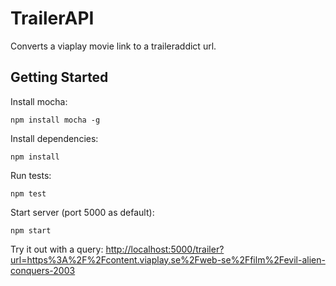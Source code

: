 # TrailerAPI

  Converts a viaplay movie link to a traileraddict url.

## Getting Started

  Install mocha:
  ```
npm install mocha -g
  ```

  Install dependencies:
  ```
npm install
  ```

  Run tests:
  ```
npm test
  ```

  Start server (port 5000 as default):
  ```
npm start
  ```

  Try it out with a query: [http://localhost:5000/trailer?url=https%3A%2F%2Fcontent.viaplay.se%2Fweb-se%2Ffilm%2Fevil-alien-conquers-2003](http://localhost:5000/trailer?url=https%3A%2F%2Fcontent.viaplay.se%2Fweb-se%2Ffilm%2Fevil-alien-conquers-2003)
